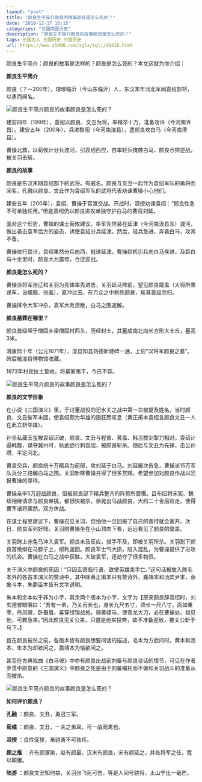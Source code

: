 ```yaml
---
layout: "post"
title: "颜良生平简介颜良的故事颜良是怎么死的？"
date: "2018-12-17 16:15"
categories: "三国两晋历史"
description: "颜良生平简介颜良的故事颜良是怎么死的？"
tags: 三国名人 三国历史 中国历史
url: https://www.y5000.com/zgls/sglj/40218.html
---
```






颜良生平简介：颜良的故事是怎样的？颜良是怎么死的？本文这就为你介绍：

 **颜良生平简介**

颜良（？－200年），琅琊临沂（今山东临沂）人，东汉末年河北军阀袁绍部将，以勇而闻名。

![颜良生平简介颜良的故事颜良是怎么死的？](https://img.y5000.com/uploads/allimg/190116/189f2c0dcbee0012c2c5ee166596512c.jpg)

建安四年（199年），袁绍以颜良、文丑为将，率精卒十万，准备攻许（今河南许昌）。建安五年（200年），兵进黎阳（今河南浚县），遣颜良攻白马（今河南滑县）。

曹操北救，以荀攸计分兵渡河，引袁绍西应，自率轻兵掩袭白马，颜良仓猝逆战，被关羽击斩。

 **颜良的故事**

颜良是东汉末期袁绍部下的武将。有威名。颜良与文丑一起作为袁绍军队的勇将而闻名，孔融以颜良、文丑作为袁绍军队的武将代表劝谏曹操小心他们。

建安五年（200年），袁绍、曹操于官渡交战。开战时，沮授劝谏袁绍：“颜良性急不可单独任用。”但是袁绍仍以颜良进攻单独守护白马的曹将刘延。

面对这个形势，曹操的谋士荀攸建议，率军先佯装在延津（今河南汲县东）渡河，做出袭击袁军后方的姿态，诱使袁绍分兵延津。然后，轻兵急进，奔袭白马，攻其不备。

曹操依行其计，袁绍果然分兵向西，挺进延津。曹操趁机引兵向白马疾进，及距白马十余里时，颜良大为震惊，仓促迎战。

 **颜良是怎么死的？**  

曹操派将军张辽和关羽为先锋率先进击，关羽跃马阵前，望见颜良麾盖（大将所乘戎车，设幢麾、张盖），直冲过去，在万众之中刺死颜良，斩其首级而归。

曹操挥令大军冲杀，袁军大败溃散，白马之围遂解。

 **颜良墓葬在哪里？**

颜良首级埋于僧固乡梁僧固村西头，历经封土，其墓成南北向长方形大土丘，墓高3米。

清康熙十年（公元1671年），浚县知县刘德新建碑一通，上刻“汉将军颜良之墓”。碑后被浚县博物馆收藏。

1973年村民拉土垫地，将墓冢夷平，今已不存。

![颜良生平简介颜良的故事颜良是怎么死的？](https://img.y5000.com/uploads/allimg/190116/1c8af724079f2a4969baaa227b419825.jpg)

 **颜良的文学形象**

在小说《三国演义》里，于讨董战役的汜水关之战中第一次被提及姓名，当时颜良、文丑催军未回，使袁绍颇为华雄的猖狂而叹息（黄正甫本袁绍言颜良文丑一人在此立斩华雄）。  

孙坚私藏玉玺被袁绍识破，颜良、文丑与程普、黄盖、韩当拔剑掣刀相对。袁绍计逼韩馥，谋夺冀州时，耿武欲行刺袁绍，被颜良斩杀。随后与文丑为先锋，击公孙瓒，平定河北。

曹袁交兵，颜良统十万精兵为前部，攻刘延于白马。刘延屡次告急，曹操派15万军队兵分三路解白马之围。关羽新降曹操并得了很多赏赐，希望参加对颜良作战以回报曹操的厚待。

曹操亲率5万迎战颜良，但被颜良部下精兵整齐的阵势所震慑。吕布旧将宋宪、魏续相继请求与颜良单挑，都很快被杀。徐晃出马战颜良，大约二十合后败走，使得曹军诸将栗然。双方休战。

在谋士程昱建议下，曹操召见关羽，但怕他一旦回报了自己的善待就会离开。次日，颜良军列好阵，关羽陪曹操坐在小山顶向下看，远远看见了颜良的麾盖。

关羽跨上赤兔马冲入袁军。颜良未及反应，措手不及，即被关羽所杀。关羽割下颜良首级绑在马脖子上，顺利返回。颜良军士气大损，陷入混乱，为曹操提供了进攻的机会。曹操在白马之战中获胜，大破袁军，还劫夺了很多物资。

关于演义中颜良的死因：“只因玄德临行语，致使英雄束手亡。”这句话被放入除毛本外的各古本演义的赞诗中，其中除黄正甫本只有赞诗外，嘉靖本和汤宾尹本，余象斗本，朱鼎臣本皆有文字说明。

朱本和余本似乎非为小字，其余两个版本为小字，文字为【原来颜良辞袁绍时，刘玄德曾暗嘱曰：“吾有一弟，乃关云长也，身长九尺五寸，须长一尺八寸，面如重枣，丹凤眼，卧蚕眉，喜穿绿锦战袍，骑黄骠马，使青龙大刀，必在曹操处。如见他，可教急来。”因此颜良见关公来，只道是他来投奔，故不准备迎敌，被关公斩于马下。】

且在颜良被杀之前，各版本皆有颜良想要问话的描述，毛本为方欲问时，黄本和汤本，朱本为却欲问之，嘉靖本为恰欲问之。

甚至在古典戏曲《白马坡》中亦有颜良出战前刘备与颜良谈话的情节，可见在作者罗贯中原意的《三国演义》中颜良之死是由于刘备嘱托而不做和关羽战斗的准备从而被杀。

![颜良生平简介颜良的故事颜良是怎么死的？](https://img.y5000.com/uploads/allimg/190116/77d79cd08048b79183015636e38064d9.jpg)

 **如何评价颜良？**

 **孔融** ：颜良、文丑，勇冠三军。

 **荀彧** ：颜良、文丑，一夫之勇耳，可一战而禽也。

 **沮授** ：良性促狭，虽骁勇不可独任。

 **颜之推** ：齐有颜涿聚，赵有颜最，汉末有颜良，宋有颜延之，并处将军之任，竟以颠覆。

 **陆游** ：颜良文丑知何益，关羽张飞死可伤。等是人间号骁将，太山宁比一毫芒。
